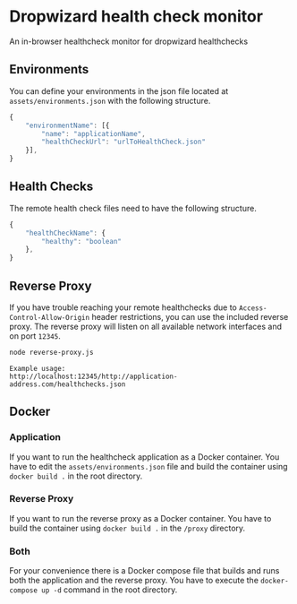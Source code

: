 # Dropwizard health check monitor
An in-browser healthcheck monitor for dropwizard healthchecks

## Environments
You can define your environments in the json file located at `assets/environments.json` with the following structure.

```javascript
{
    "environmentName": [{
        "name": "applicationName",
        "healthCheckUrl": "urlToHealthCheck.json"
    }],
}
```

## Health Checks
The remote health check files need to have the following structure.

```javascript
{
    "healthCheckName": {
        "healthy": "boolean"
    },
}
```

## Reverse Proxy
If you have trouble reaching your remote healthchecks due to `Access-Control-Allow-Origin` header restrictions, you can use the included reverse proxy. The reverse proxy will listen on all available network interfaces and on port `12345`.

```sh
node reverse-proxy.js
```

```
Example usage: 
http://localhost:12345/http://application-address.com/healthchecks.json
```

## Docker

### Application
If you want to run the healthcheck application as a Docker container. You have to edit the `assets/environments.json` file and build the container using `docker build .` in the root directory.

### Reverse Proxy
If you want to run the reverse proxy as a Docker container. You have to build the container using `docker build .` in the `/proxy` directory.

### Both
For your convenience there is a Docker compose file that builds and runs both the application and the reverse proxy. You have to execute the `docker-compose up -d` command in the root directory.

